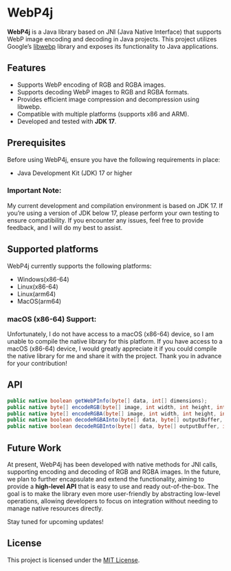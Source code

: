 # WebP4j

**WebP4j** is a Java library based on JNI (Java Native Interface) that supports WebP image encoding and decoding in Java projects. This project utilizes Google’s [libwebp](https://developers.google.com/speed/webp) library and exposes its functionality to Java applications.

## Features

- Supports WebP encoding of RGB and RGBA images.
- Supports decoding WebP images to RGB and RGBA formats.
- Provides efficient image compression and decompression using libwebp.
- Compatible with multiple platforms (supports x86 and ARM).
- Developed and tested with **JDK 17**.

## Prerequisites

Before using WebP4j, ensure you have the following requirements in place:

- Java Development Kit (JDK) 17 or higher

### Important Note:

My current development and compilation environment is based on JDK 17. If you’re using a version of JDK below 17, please perform your own testing to ensure compatibility. If you encounter any issues, feel free to provide feedback, and I will do my best to assist.

## Supported platforms

WebP4j currently supports the following platforms:

- Windows(x86-64)
- Linux(x86-64)
- Linux(arm64)
- MacOS(arm64)

### macOS (x86-64) Support:

Unfortunately, I do not have access to a macOS (x86-64) device, so I am unable to compile the native library for this platform. If you have access to a macOS (x86-64) device, I would greatly appreciate it if you could compile the native library for me and share it with the project. Thank you in advance for your contribution!

## API

```java
public native boolean getWebPInfo(byte[] data, int[] dimensions);
public native byte[] encodeRGB(byte[] image, int width, int height, int stride, float quality);
public native byte[] encodeRGBA(byte[] image, int width, int height, int stride, float quality);
public native boolean decodeRGBAInto(byte[] data, byte[] outputBuffer, int outputStride);
public native boolean decodeRGBInto(byte[] data, byte[] outputBuffer, int outputStride);
```

## Future Work

At present, WebP4j has been developed with native methods for JNI calls, supporting encoding and decoding of RGB and RGBA images. In the future, we plan to further encapsulate and extend the functionality, aiming to provide a **high-level API** that is easy to use and ready out-of-the-box. The goal is to make the library even more user-friendly by abstracting low-level operations, allowing developers to focus on integration without needing to manage native resources directly.

Stay tuned for upcoming updates!

## License

This project is licensed under the [MIT License](https://opensource.org/licenses/MIT).

